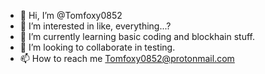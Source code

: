 - 👋 Hi, I’m @Tomfoxy0852
- 👀 I’m interested in like, everything...?
- 🌱 I’m currently learning basic coding and blockhain stuff.
- 💞️ I’m looking to collaborate in testing.
- 📫 How to reach me Tomfoxy0852@protonmail.com

<!---
Tomfoxy0852/Tomfoxy0852 is a ✨ special ✨ repository because its `README.md` (this file) appears on your GitHub profile.
You can click the Preview link to take a look at your changes.
--->
